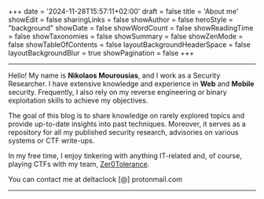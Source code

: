 +++
date = '2024-11-28T15:57:11+02:00'
draft = false
title = 'About me'
showEdit = false
sharingLinks = false
showAuthor = false
heroStyle = "background"
showDate = false
showWordCount = false
showReadingTime = false
showTaxonomies = false
showSummary = false
showZenMode = false
showTableOfContents = false
layoutBackgroundHeaderSpace = false
layoutBackgroundBlur = true
showPagination = false
+++

***

Hello! My name is **Nikolaos Mourousias**, and I work as a Security Researcher. I have extensive knowledge and experience in **Web** and **Mobile** security. Frequently, I also rely on my reverse engineering or binary exploitation skills to achieve my objectives.

The goal of this blog is to share knowledge on rarely explored topics and provide up-to-date insights into past techniques. Moreover, it serves as a repository for all my published security research, advisories on various systems or CTF write-ups.

In my free time, I enjoy tinkering with anything IT-related and, of course, playing CTFs with my team, [Zer0Tolerance](https://x.com/0tolerance_ctf).

You can contact me at deltaclock [@] protonmail.com

***